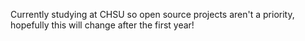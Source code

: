 Currently studying at CHSU so open source projects aren't a priority, hopefully this will change after the first year!

<!---
S1n1st3rn3ss/S1n1st3rn3ss is a ✨ special ✨ repository because its `README.md` (this file) appears on your GitHub profile.
You can click the Preview link to take a look at your changes.
--->
